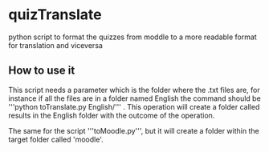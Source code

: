 # quizTranslate
python script to format the quizzes from moddle to a more readable format for translation and viceversa 

## How to use it

This script needs a parameter which is the folder where the .txt files are, for instance if all the files are in a folder named English the command should be '''python toTranslate.py English/''' . This operation will create a folder called results in the English folder with the outcome of the operation.

The same for the script '''toMoodle.py''', but it will create a folder within the target folder called 'moodle'.

 


